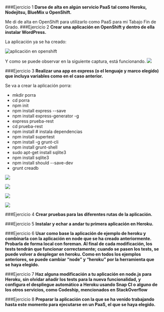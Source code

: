 ###Ejercicio 1
**Darse de alta en algún servicio PaaS tal como Heroku, Nodejitsu, BlueMix u OpenShift.**

Me di de alta en OpenShift para utilizarlo como PaaS para mi Tabajo Fin de Grado.
###Ejercicio 2
**Crear una aplicación en OpenShift y dentro de ella instalar WordPress.**

La aplicación ya se ha creado:

![aplicación en openshift](http://s2.subirimagenes.com/imagen/previo/thump_9488277openorderwordpress.png)

Y como se puede observar en la siguiente captura, está funcionando.
![](http://s2.subirimagenes.com/imagen/previo/thump_9488278wordpress.png)

###Ejercicio 3
**Realizar una app en express (o el lenguaje y marco elegido) que incluya variables como en el caso anterior.**

Se va a crear la aplicación porra:

- mkdir porra
- cd porra
- npm init
- npm install express --save
- npm install express-generator -g
- express prueba-rest
- cd prueba-rest
- npm install # instala dependencias
- npm install supertest
- npm install -g grunt-cli
- npm install grunt-shell
- sudo apt-get install sqlite3
- npm install sqlite3
- npm install should --save-dev
- grunt creadb

![](http://s2.subirimagenes.com/imagen/previo/thump_9488283creadb.png)

![](http://s2.subirimagenes.com/imagen/previo/thump_9489022probandoapp.png)

![](http://s2.subirimagenes.com/imagen/previo/thump_9489043metiendodatos.png)

![](http://s2.subirimagenes.com/imagen/previo/thump_9489045probandoinsercion.png)


###Ejercicio 4
**Crear pruebas para las diferentes rutas de la aplicación.**

###Ejercicio 5
**Instalar y echar a andar tu primera aplicación en Heroku.**

###Ejercicio 6
**Usar como base la aplicación de ejemplo de heroku y combinarla con la aplicación en node que se ha creado anteriormente. Probarla de forma local con foreman. Al final de cada modificación, los tests tendrán que funcionar correctamente; cuando se pasen los tests, se puede volver a desplegar en heroku.
Como en todos los ejemplos anteriores, se puede cambiar “node” y “heroku” por la herramienta que se haya elegido.**

###Ejercicio 7
**Haz alguna modificación a tu aplicación en node.js para Heroku, sin olvidar añadir los tests para la nueva funcionalidad, y configura el despliegue automático a Heroku usando Snap CI o alguno de los otros servicios, como Codeship, mencionados en StackOverflow**


###Ejercicio 8
**Preparar la aplicación con la que se ha venido trabajando hasta este momento para ejecutarse en un PaaS, el que se haya elegido.**


